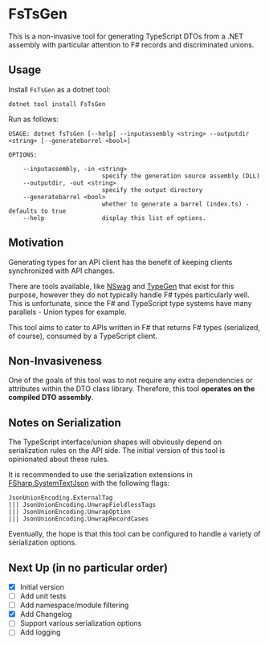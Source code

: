 # FsTsGen
This is a non-invasive tool for generating TypeScript DTOs from a .NET assembly with particular attention to F# records and discriminated unions.

## Usage

Install `FsTsGen` as a dotnet tool:
```shell
dotnet tool install FsTsGen
```

Run as follows:

```shell
USAGE: dotnet fsTsGen [--help] --inputassembly <string> --outputdir <string> [--generatebarrel <bool>]

OPTIONS:

    --inputassembly, -in <string>
                          specify the generation source assembly (DLL)
    --outputdir, -out <string>
                          specify the output directory
    --generatebarrel <bool>
                          whether to generate a barrel (index.ts) - defaults to true
    --help                display this list of options.
```

## Motivation

Generating types for an API client has the benefit of keeping clients synchronized with API changes. 

There are tools available, like [NSwag](https://github.com/RicoSuter/NSwag) and [TypeGen](https://github.com/jburzynski/TypeGenDocs/blob/master/source/overview.rst) that exist for this purpose, however they do not typically handle F# types particularly well. This is unfortunate, since the F# and TypeScript type systems have many parallels - Union types for example.

This tool aims to cater to APIs written in F# that returns F# types (serialized, of course), consumed by a TypeScript client.

## Non-Invasiveness

One of the goals of this tool was to not require any extra dependencies or attributes within the DTO class library. Therefore, this tool **operates on the compiled DTO assembly**.   

## Notes on Serialization

The TypeScript interface/union shapes will obviously depend on serialization rules on the API side. The initial version of this tool is opinionated about these rules.

It is recommended to use the serialization extensions in [FSharp.SystemTextJson](https://github.com/Tarmil/FSharp.SystemTextJson) with the following flags:

```f#
JsonUnionEncoding.ExternalTag
||| JsonUnionEncoding.UnwrapFieldlessTags
||| JsonUnionEncoding.UnwrapOption
||| JsonUnionEncoding.UnwrapRecordCases
```

Eventually, the hope is that this tool can be configured to handle a variety of serialization options.

## Next Up (in no particular order)
- [x] Initial version
- [ ] Add unit tests
- [ ] Add namespace/module filtering
- [x] Add Changelog
- [ ] Support various serialization options
- [ ] Add logging